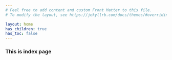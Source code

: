 ```yaml
---
# Feel free to add content and custom Front Matter to this file.
# To modify the layout, see https://jekyllrb.com/docs/themes/#overriding-theme-defaults

layout: home
has_children: true
has_toc: false
---
```


### This is index page
